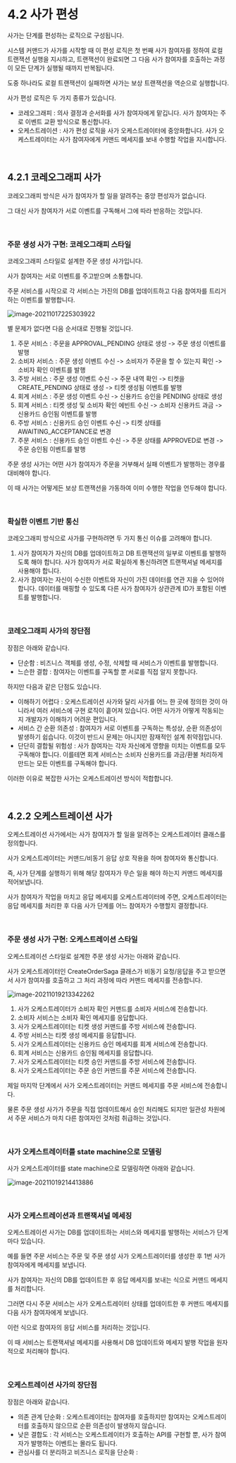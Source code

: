 # 4.2 사가 편성

사가는 단계를 편성하는 로직으로 구성됩니다.

시스템 커맨드가 사가를 시작할 때 이 편성 로직은 첫 번째 사가 참여자를 정하여 로컬 트랜잭션 실행을 지시하고, 트랜잭션이 완료되면 그 다음 사가 참여자를 호출하는 과정이 모든 단계가 실행될 때까지 반복됩니다.

도중 하나라도 로컬 트랜잭션이 실패하면 사가는 보상 트랜잭션을 역순으로 실행합니다. 

사가 편성 로직은 두 가지 종류가 있습니다.

* 코레오그래피 : 의사 결정과 순서화를 사가 참여자에게 맡깁니다. 사가 참여자는 주로 이벤트 교환 방식으로 통신합니다.
* 오케스트레이션 : 사가 편성 로직을 사가 오케스트레이터에 중앙화합니다. 사가 오케스트레이터는 사가 참여자에게 커맨드 메세지를 보내 수행할 작업을 지시합니다.



<br>

## 4.2.1 코레오그래피 사가

코레오그래피 방식은 사가 참여자가 할 일을 알려주는 중앙 편성자가 없습니다.

그 대신 사가 참여자가 서로 이벤트를 구독해서 그에 따라 반응하는 것입니다.

<br>

### 주문 생성 사가 구현: 코레오그래피 스타일

코레오그래피 스타일로 설계한 주문 생성 사가입니다.

사가 참여자는 서로 이벤트를 주고받으며 소통합니다.

주문 서비스를 시작으로 각 서비스는 가진의 DB를 업데이트하고 다음 참여자를 트리거하는 이벤트를 발행합니다.

![image-20211017225303922](../images/Chapter04/choreography.png)

별 문제가 없다면 다음 순서대로 진행될 것입니다.

1. 주문 서비스 : 주문을 APPROVAL_PENDING 상태로 생성 -> 주문 생성 이벤트를 발행
2. 소비자 서비스 : 주문 생성 이벤트 수신 -> 소비자가 주문을 할 수 있는지 확인 -> 소비자 확인 이벤트를 발행
3. 주방 서비스 : 주문 생성 이벤트 수신 -> 주문 내역 확인 -> 티켓을 CREATE_PENDING 상태로 생성 -> 티켓 생성됨 이벤트를 발행
4. 회계 서비스 : 주문 생성 이벤트 수신 -> 신용카드 승인을 PENDING 상태로 생성
5. 회계 서비스 : 티켓 생성 및 소비자 확인 에빈트 수신 -> 소비자 신용카드 과금 -> 신용카드 승인됨 이벤트를 발행
6. 주방 서비스 : 신용카드 승인 이벤트 수신 -> 티켓 상태를 AWAITING_ACCEPTANCE로 변경
7. 주문 서비스 : 신용카드 승인 이벤트 수신 -> 주문 상태를 APPROVED로 변경 -> 주문 승인됨 이벤트를 발행



주문 생성 사가는 어떤 사가 참여자가 주문을 거부해서 실패 이벤트가 발행하는 경우를 대비해야 합니다.

이 때 사가는 어떻게든 보상 트랜잭션을 가동하여 이미 수행한 작업을 언두해야 합니다.

<br>

### 확실한 이벤트 기반 통신

코레오그래피 방식으로 사가를 구현하려면 두 가지 통신 이슈를 고려해야 합니다.

1. 사가 참여자가 자신의 DB를 업데이트하고 DB 트랜잭션의 일부로 이벤트를 발행하도록 해야 합니다. 사가 참여자가 서로 확실하게 통신하려면 트랜잭셔널 메세지를 사용해야 합니다.
2. 사가 참여자는 자신이 수신한 이벤트와 자신이 가진 데이터를 연관 지을 수 있어야 합니다. 데이터를 매핑할 수 있도록 다른 사가 참여자가 상관관계 ID가 포함된 이벤트를 발행합니다.

<br>

### 코레오그래피 사가의 장단점

장점은 아래와 같습니다.

* 단순함 : 비즈니스 객체를 생성, 수정, 삭제할 때 서비스가 이벤트를 발행합니다.
* 느슨한 결합 : 참여자는 이벤트를 구독할 뿐 서로를 직접 알지 못합니다.



하지만 다음과 같은 단점도 있습니다.

* 이해하기 어렵다 : 오케스트레이션 사가와 달리 사가를 어느 한 곳에 정의한 것이 아니라서 여러 서비스에 구현 로직이 흩어져 있습니다. 어떤 사가가 어떻게 작동되는지 개발자가 이해하기 어려운 편입니다.
* 서비스 간 순환 의존성 : 참여자가 서로 이벤트를 구독하는 특성상, 순환 의존성이 발생하기 쉽습니다. 이것이 반드시 문제는 아니지만 잠재적인 설계 취약점입니다.
* 단단히 결합될 위험성 : 사가 참여자는 각자 자신에게 영향을 미치는 이벤트를 모두 구독해야 합니다. 이를테면 회계 서비스는 소비자 신용카드를 과금/환불 처리하게 만드는 모든 이벤트를 구독해야 합니다.

이러한 이유로 복잡한 사가는 오케스트레이션 방식이 적합합니다.

<br>

## 4.2.2 오케스트레이션 사가

오케스트레이션 사가에서는 사가 참여자가 할 일을 알려주는 오케스트레이터 클래스를 정의합니다.

사가 오케스트레이터는 커맨드/비동기 응답 상호 작용을 하며 참여자와 통신합니다.

즉, 사가 단계를 실행하기 위해 해당 참여자가 무슨 일을 해야 하는지 커맨드 메세지를 적어보냅니다.

사가 참여자가 작업을 마치고 응답 메세지를 오케스트레이터에 주면, 오케스트레이터는 응답 메세지를 처리한 후 다음 사가 단계를 어느 참여자가 수행할지 결정합니다.

<br>

### 주문 생성 사가 구현: 오케스트레이션 스타일

오케스트레이션 스타일로 설계한 주문 생성 사가는 아래와 같습니다.

사가 오케스트레이터인 CreateOrderSaga 클래스가 비동기 요청/응답을 주고 받으면서 사가 참여자를 호출하고 그 처리 과정에 따라 커맨드 메세지를 전송합니다.

![image-20211019213342262](../images/Chapter04/orcastration_saga.png)

1. 사가 오케스트레이터가 소비자 확인 커맨드를 소비자 서비스에 전송합니다.
2. 소비자 서비스는 소비자 확인 메세지를 응답합니다.
3. 사가 오케스트레이터는 티켓 생성 커맨드를 주방 서비스에 전송합니다.
4. 주방 서비스는 티켓 생성 메세지를 응답합니다.
5. 사가 오케스트레이터는 신용카드 승인 메세지를 회계 서비스에 전송합니다.
6. 회계 서비스는 신용카드 승인됨 메세지를 응답합니다.
7. 사가 오케스트레이터는 티켓 승인 커맨드를 주방 서비스에 전송합니다.
8. 사가 오케스트레이터는 주문 승인 커맨드를 주문 서비스에 전송합니다.



제일 마지막 단계에서 사가 오케스트레이터는 커맨드 메세지를 주문 서비스에 전송합니다. 

물론 주문 생성 사가가 주문을 직접 업데이트해서 승인 처리해도 되지만 일관성 차원에서 주문 서비스가 마치 다른 참여자인 것처럼 취급하는 것입니다.

<br>

### 사가 오케스트레이터를 state machine으로 모델링

사가 오케스트레이터를 state machine으로 모델링하면 아래와 같습니다.

![image-20211019214413886](../images/Chapter04/state_machine.png)

<br>

### 사가 오케스트레이션과 트랜잭셔널 메세징

오케스트레이션 사가는 DB를 업데이트하는 서비스와 메세지를 발행하는 서비스가 단계마다 있습니다.

예를 들면 주문 서비스는 주문 및 주문 생성 사가 오케스트레이터를 생성한 후 1번 사가 참여자에게 메세지를 보냅니다.

사가 참여자는 자신의 DB를 업데이트한 후 응답 메세지를 보내는 식으로 커맨드 메세지를 처리합니다.

그러면 다시 주문 서비스는 사가 오케스트레이터 상태를 업데이트한 후 커맨드 메세지를 다음 사가 참여자에게 보냅니다.

이런 식으로 참여자의 응답 서비스를 처리하는 것입니다.

이 때 서비스는 트랜잭셔널 메세지를 사용해서 DB 업데이트와 메세지 발행 작업을 원자적으로 처리해야 합니다.

<br>

### 오케스트레이션 사가의 장단점

장점은 아래와 같습니다.

* 의존 관계 단순화 : 오케스트레이터는 참여자를 호출하지만 참여자는 오케스트레이터를 호출하지 않으므로 순환 의존성이 발생하지 않습니다.
* 낮은 결합도 : 각 서비스는 오케스트레이터가 호출하는 API를 구현할 뿐, 사가 참여자가 발행하는 이벤트는 몰라도 됩니다.
* 관심사를 더 분리하고 비즈니스 로직을 단순화 : 
